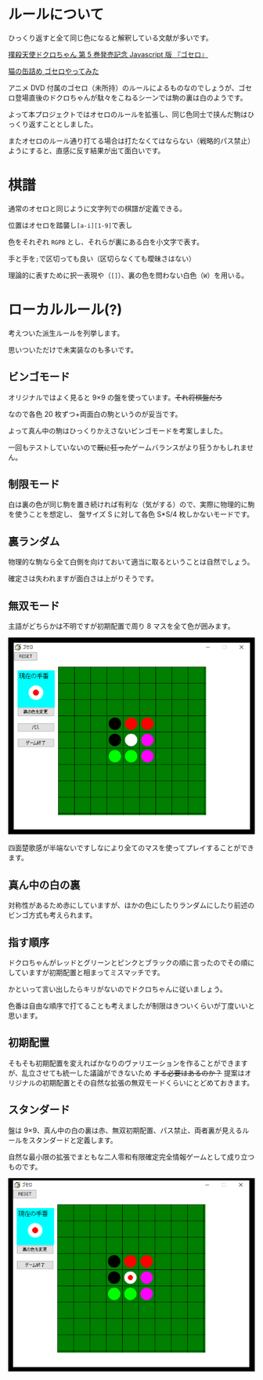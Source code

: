 # ルールについて

ひっくり返すと全て同じ色になると解釈している文献が多いです。

[撲殺天使ドクロちゃん 第 5 巻発売記念 Javascript 版 『ゴセロ』 ](http://castor.s26.xrea.com/blog/2005/03/11)

[猫の缶詰め ゴセロやってみた](http://nekokan00.blog8.fc2.com/blog-entry-60.html)

アニメ DVD 付属のゴセロ（未所持）のルールによるものなのでしょうが、ゴセロ登場直後のドクロちゃんが駄々をこねるシーンでは駒の裏は白のようです。

よって本プロジェクトではオセロのルールを拡張し、同じ色同士で挟んだ駒はひっくり返すこととしました。

またオセロのルール通り打てる場合は打たなくてはならない（戦略的パス禁止）ようにすると、直感に反す結果が出て面白いです。

# 棋譜

通常のオセロと同じように文字列での棋譜が定義できる。

位置はオセロを踏襲し`[a-i][1-9]`で表し

色をそれぞれ `RGPB` とし、それらが裏にある白を小文字で表す。

手と手を`;`で区切っても良い（区切らなくても曖昧さはない）

理論的に表すために択一表現や（`[]`）、裏の色を問わない白色（`W`）を用いる。

# ローカルルール(?)

考えついた派生ルールを列挙します。

思いついただけで未実装なのも多いです。

## ビンゴモード

オリジナルではよく見ると 9×9 の盤を使っています。~~それ将棋盤だろ~~

なので各色 20 枚ずつ+両面白の駒というのが妥当です。

よって真ん中の駒はひっくりかえさないビンゴモードを考案しました。

一回もテストしていないので~~既に狂った~~ゲームバランスがより狂うかもしれません。

## 制限モード

白は裏の色が同じ駒を置き続ければ有利な（気がする）ので、実際に物理的に駒を使うことを想定し、
盤サイズ S に対して各色 S\*S/4 枚しかないモードです。

## 裏ランダム

物理的な駒なら全て白側を向けておいて適当に取るということは自然でしょう。

確定さは失われますが面白さは上がりそうです。

## 無双モード

主語がどちらかは不明ですが初期配置で周り 8 マスを全て色が囲みます。

![無双モード初期配置](img/musou.png)

四面楚歌感が半端ないですしなにより全てのマスを使ってプレイすることができます。

## 真ん中の白の裏

対称性があるため赤にしていますが、ほかの色にしたりランダムにしたり前述のビンゴ方式も考えられます。

## 指す順序

ドクロちゃんがレッドとグリーンとピンクとブラックの順に言ったのでその順にしていますが初期配置と相まってミスマッチです。

かといって言い出したらキリがないのでドクロちゃんに従いましょう。

色番は自由な順序で打てることも考えましたが制限はきついくらいが丁度いいと思います。

## 初期配置

そもそも初期配置を変えればかなりのヴァリエーションを作ることができますが、乱立させても統一した議論ができないため ~~する必要はあるのか？~~ 提案はオリジナルの初期配置とその自然な拡張の無双モードくらいにとどめておきます。

## スタンダード

盤は 9×9、真ん中の白の裏は赤、無双初期配置、パス禁止、両者裏が見えるルールをスタンダードと定義します。

自然な最小限の拡張でまともな二人零和有限確定完全情報ゲームとして成り立つものです。

![Standard](img/standard.png)
